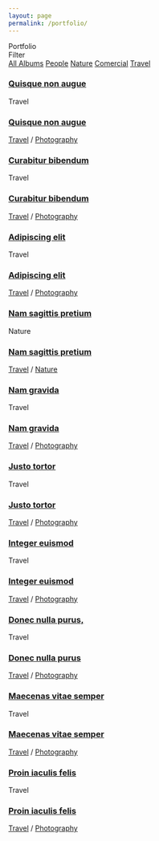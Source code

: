 ```yaml
---
layout: page
permalink: /portfolio/
---
```


<div id="wrapper">
                <!--=============== Conten holder  ===============-->
                <div class="content-holder elem scale-bg2 transition3" >
                    <!--=============== Content  ===============-->
                    <div class="content full-height">
                        <div class="fixed-title"><span>Portfolio</span></div>
                        <!-- Portfolio counter  --> 
                        <div class="count-folio">
                            <div class="num-album"></div>
                            <div class="all-album"></div>
                        </div>
                        <!-- Portfolio counter end -->  
                        <div class="filter-holder column-filter">
                            <div class="filter-button">Filter <i class="fa fa-long-arrow-down"></i></div>
                            <div class="gallery-filters hid-filter">
                                <a href="#" class="gallery-filter transition2 gallery-filter_active" data-filter="*">All Albums</a>
                                <a href="#" class="gallery-filter transition2" data-filter=".people">People</a>
                                <a href="#" class="gallery-filter transition2" data-filter=".nature">Nature</a>
                                <a href="#" class="gallery-filter transition2" data-filter=".comercial">Comercial</a>
                                <a href="#" class="gallery-filter transition2" data-filter=".travel">Travel</a>
                            </div>
                        </div>
                        <!--=============== portfolio holder ===============-->
                        <div class="resize-carousel-holder">
                            <div class="p_horizontal_wrap">
                                <div id="portfolio_horizontal_container">
                                    <!-- portfolio item -->
                                    <div class="portfolio_item people comercial">
                                        <img  src="/assets/images/bg/22.jpg"   alt="">
                                        <div class="port-desc-holder">
                                            <div class="port-desc">
                                                <div class="overlay"></div>
                                                <div class="grid-item">
                                                    <h3><a href="portfolio-single.html">Quisque non augue</a></h3>
                                                    <span>Travel</span>
                                                </div>
                                            </div>
                                        </div>
                                        <div class="port-subtitle-holder">
                                            <div class="port-subtitle">
                                                <h3><a href="portfolio-single.html">Quisque non augue</a></h3>
                                                <span><a href="#">Travel</a> / <a href="#">Photography</a></span>
                                            </div>
                                        </div>
                                    </div>
                                    <!-- portfolio item end -->
                                    <!-- portfolio item -->
                                    <div class="portfolio_item travel nature">
                                        <img  src="/assets/images/bg/47.jpg"   alt="">
                                        <div class="port-desc-holder">
                                            <div class="port-desc">
                                                <div class="overlay"></div>
                                                <div class="grid-item">
                                                    <h3><a href="portfolio-single.html">Curabitur bibendum</a></h3>
                                                    <span>Travel</span>
                                                </div>
                                            </div>
                                        </div>
                                        <div class="port-subtitle-holder">
                                            <div class="port-subtitle">
                                                <h3><a href="portfolio-single.html">Curabitur bibendum</a></h3>
                                                <span><a href="#">Travel</a> / <a href="#">Photography</a></span>
                                            </div>
                                        </div>
                                    </div>
                                    <!-- portfolioitem end -->
                                    <!-- portfolio item -->
                                    <div class="portfolio_item travel">
                                        <img  src="/assets/images/bg/33.jpg"   alt="">
                                        <div class="port-desc-holder">
                                            <div class="port-desc">
                                                <div class="overlay"></div>
                                                <div class="grid-item">
                                                    <h3><a href="portfolio-single.html">Adipiscing elit</a></h3>
                                                    <span>Travel</span>
                                                </div>
                                            </div>
                                        </div>
                                        <div class="port-subtitle-holder">
                                            <div class="port-subtitle">
                                                <h3><a href="portfolio-single.html">Adipiscing elit</a></h3>
                                                <span><a href="#">Travel</a> / <a href="#">Photography</a></span>
                                            </div>
                                        </div>
                                    </div>
                                    <!-- portfolio item end -->                             
                                    <!-- portfolio item -->
                                    <div class="portfolio_item nature comercial">
                                        <img  src="/assets/images/bg/19.jpg"   alt="">
                                        <div class="port-desc-holder">
                                            <div class="port-desc">
                                                <div class="overlay"></div>
                                                <div class="grid-item">
                                                    <h3><a href="portfolio-single.html">Nam sagittis pretium</a></h3>
                                                    <span>Nature</span>
                                                </div>
                                            </div>
                                        </div>
                                        <div class="port-subtitle-holder">
                                            <div class="port-subtitle">
                                                <h3><a href="portfolio-single.html">Nam sagittis pretium</a></h3>
                                                <span><a href="#">Travel</a> / <a href="#">Nature</a></span>
                                            </div>
                                        </div>
                                    </div>
                                    <!-- portfolioitem end -->
                                    <!-- portfolio item -->
                                    <div class="portfolio_item travel comercial">
                                        <img  src="/assets/images/bg/9.jpg"   alt="">
                                        <div class="port-desc-holder">
                                            <div class="port-desc">
                                                <div class="overlay"></div>
                                                <div class="grid-item">
                                                    <h3><a href="portfolio-single.html">Nam gravida</a></h3>
                                                    <span>Travel</span>
                                                </div>
                                            </div>
                                        </div>
                                        <div class="port-subtitle-holder">
                                            <div class="port-subtitle">
                                                <h3><a href="portfolio-single.html">Nam gravida</a></h3>
                                                <span><a href="#">Travel</a> / <a href="#">Photography</a></span>
                                            </div>
                                        </div>
                                    </div>
                                    <!-- portfolio item end -->
                                    <!-- portfolio item -->
                                    <div class="portfolio_item travel comercial">
                                        <img  src="/assets/images/bg/3.jpg"   alt="">
                                        <div class="port-desc-holder">
                                            <div class="port-desc">
                                                <div class="overlay"></div>
                                                <div class="grid-item">
                                                    <h3><a href="portfolio-single.html">Justo tortor</a></h3>
                                                    <span>Travel</span>
                                                </div>
                                            </div>
                                        </div>
                                        <div class="port-subtitle-holder">
                                            <div class="port-subtitle">
                                                <h3><a href="portfolio-single.html">Justo tortor</a></h3>
                                                <span><a href="#">Travel</a> / <a href="#">Photography</a></span>
                                            </div>
                                        </div>
                                    </div>
                                    <!-- portfolio item end -->                                    
                                    <!-- portfolio item -->
                                    <div class="portfolio_item people nature">
                                        <img  src="/assets/images/bg/26.jpg"   alt="">
                                        <div class="port-desc-holder">
                                            <div class="port-desc">
                                                <div class="overlay"></div>
                                                <div class="grid-item">
                                                    <h3><a href="portfolio-single.html">Integer euismod</a></h3>
                                                    <span>Travel</span>
                                                </div>
                                            </div>
                                        </div>
                                        <div class="port-subtitle-holder">
                                            <div class="port-subtitle">
                                                <h3><a href="portfolio-single.html">Integer euismod</a></h3>
                                                <span><a href="#">Travel</a> / <a href="#">Photography</a></span>
                                            </div>
                                        </div>
                                    </div>
                                    <!-- portfolio item end -->                            
                                    <!-- portfolio item -->
                                    <div class="portfolio_item travel nature">
                                        <img  src="/assets/images/bg/55.jpg"   alt="">
                                        <div class="port-desc-holder">
                                            <div class="port-desc">
                                                <div class="overlay"></div>
                                                <div class="grid-item">
                                                    <h3><a href="portfolio-single.html">Donec nulla purus,</a></h3>
                                                    <span>Travel</span>
                                                </div>
                                            </div>
                                        </div>
                                        <div class="port-subtitle-holder">
                                            <div class="port-subtitle">
                                                <h3><a href="portfolio-single.html">Donec nulla purus</a></h3>
                                                <span><a href="#">Travel</a> / <a href="#">Photography</a></span>
                                            </div>
                                        </div>
                                    </div>
                                    <!-- portfolio item end -->                                            
                                    <!-- portfolio item -->
                                    <div class="portfolio_item people nature">
                                        <img  src="/assets/images/bg/17.jpg"   alt="">
                                        <div class="port-desc-holder">
                                            <div class="port-desc">
                                                <div class="overlay"></div>
                                                <div class="grid-item">
                                                    <h3><a href="portfolio-single.html">Maecenas vitae semper</a></h3>
                                                    <span>Travel</span>
                                                </div>
                                            </div>
                                        </div>
                                        <div class="port-subtitle-holder">
                                            <div class="port-subtitle">
                                                <h3><a href="portfolio-single.html">Maecenas vitae semper</a></h3>
                                                <span><a href="#">Travel</a> / <a href="#">Photography</a></span>
                                            </div>
                                        </div>
                                    </div>
                                    <!-- portfolio item end -->                                            
                                    <!-- portfolio item -->
                                    <div class="portfolio_item people comercial">
                                        <img  src="/assets/images/bg/21.jpg"   alt="">
                                        <div class="port-desc-holder">
                                            <div class="port-desc">
                                                <div class="overlay"></div>
                                                <div class="grid-item">
                                                    <h3><a href="portfolio-single.html">Proin iaculis felis </a></h3>
                                                    <span>Travel</span>
                                                </div>
                                            </div>
                                        </div>
                                        <div class="port-subtitle-holder">
                                            <div class="port-subtitle">
                                                <h3><a href="portfolio-single.html">Proin iaculis felis </a></h3>
                                                <span><a href="#">Travel</a> / <a href="#">Photography</a></span>
                                            </div>
                                        </div>
                                    </div>
                                    <!-- portfolio item end -->                                            
                                </div>
                                <!--portfolio_horizontal_container  end-->        
                            </div>
                            <!--p_horizontal_wrap  end-->                    
                        </div>
                    </div>
                    <!-- Content end  -->  
                    <!-- Share container  -->    
                    <div class="share-container  isShare"  data-share="['facebook','pinterest','googleplus','twitter','linkedin']"></div>
                </div>
                <!-- content holder end -->
            </div>
            <!-- wrapper end -->
            <div class="left-decor"></div>
            <div class="right-decor"></div>